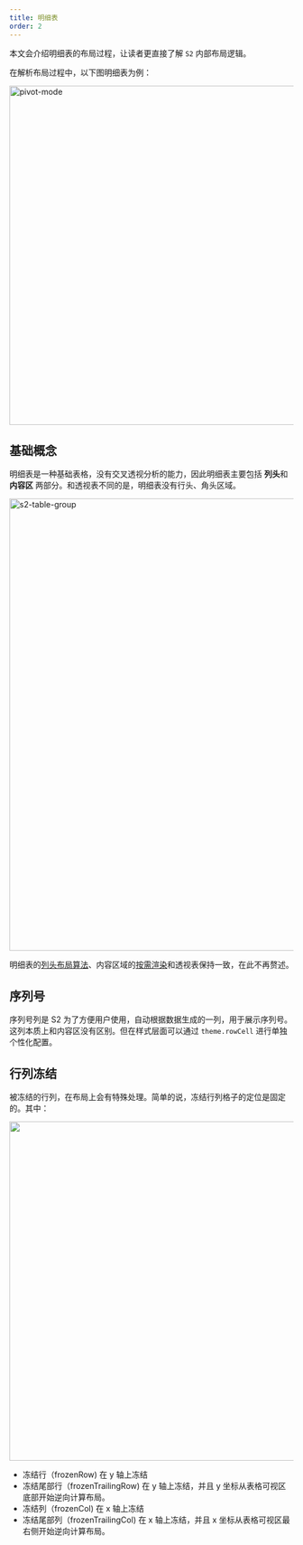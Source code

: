 ```yaml
---
title: 明细表
order: 2
---
```


本文会介绍明细表的布局过程，让读者更直接了解 `S2` 内部布局逻辑。

在解析布局过程中，以下图明细表为例：

<img alt="pivot-mode" src="https://gw.alipayobjects.com/mdn/rms_56cbb2/afts/img/A*PmpvRrcBEbMAAAAAAAAAAAAAARQnAQ" width="600">

## 基础概念

明细表是一种基础表格，没有交叉透视分析的能力，因此明细表主要包括 **列头**和**内容区** 两部分。和透视表不同的是，明细表没有行头、角头区域。

<img alt="s2-table-group" src="https://gw.alipayobjects.com/mdn/rms_56cbb2/afts/img/A*5q2TQJjNy2cAAAAAAAAAAAAAARQnAQ" width="800">

明细表的[列头布局算法](/zh/docs/manual/advanced/layout/pivot#%E5%B1%82%E7%BA%A7%E7%BB%93%E6%9E%84)、内容区域的[按需渲染](/zh/docs/manual/advanced/layout/pivot#按需渲染)和透视表保持一致，在此不再赘述。

## 序列号

序列号列是 S2 为了方便用户使用，自动根据数据生成的一列，用于展示序列号。这列本质上和内容区没有区别。但在样式层面可以通过 `theme.rowCell` 进行单独个性化配置。

## 行列冻结

被冻结的行列，在布局上会有特殊处理。简单的说，冻结行列格子的定位是固定的。其中：

<img src="https://gw.alipayobjects.com/mdn/rms_56cbb2/afts/img/A*tZkOSqYWVFQAAAAAAAAAAAAAARQnAQ" width="600" />

+ 冻结行（frozenRow) 在 y 轴上冻结
+ 冻结尾部行（frozenTrailingRow) 在 y 轴上冻结，并且 y 坐标从表格可视区底部开始逆向计算布局。
+ 冻结列（frozenCol) 在 x 轴上冻结
+ 冻结尾部列（frozenTrailingCol) 在 x 轴上冻结，并且 x 坐标从表格可视区最右侧开始逆向计算布局。
